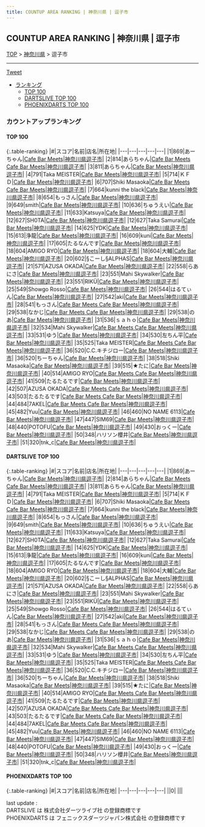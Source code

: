 ```yaml
---
title: COUNTUP AREA RANKING | 神奈川県 | 逗子市
---
```

## COUNTUP AREA RANKING | 神奈川県 | 逗子市

[TOP](/darts/rank/) > [神奈川県](/darts/rank/神奈川県/) > 逗子市

___

<a href="https://twitter.com/share?ref_src=twsrc%5Etfw" data-text="COUNTUP AREA RANKING | 神奈川県逗子市" class="twitter-share-button" data-hashtags="DARTSLIVE,PHOENIXDARTS,darts,ダーツ" data-show-count="false">Tweet</a>

* [ランキング](#カウントアップランキング)
    * [TOP 100](#top-100)
    * [DARTSLIVE TOP 100](#dartslive-top-100)
    * [PHOENIXDARTS TOP 100](#phoenixdarts-top-100)

### カウントアップランキング

#### TOP 100



{:.table-ranking}
|#|スコア|名前|店名|所在地|
|---|---|---|---|---|
|1|869|<span class="rank-name-dl">あーちゃん</span>|<a href="https://search.dartslive.com/jp/shop/49a2b57cd4a1b7ca0d9b047a20a7ba1e">Cafe Bar Meets</a>|<a href="/darts/rank/神奈川県/逗子市">神奈川県逗子市</a>|
|2|814|<span class="rank-name-dl">あらちゃん</span>|<a href="https://search.dartslive.com/jp/shop/49a2b57cd4a1b7ca0d9b047a20a7ba1e">Cafe Bar Meets Cafe Bar Meets</a>|<a href="/darts/rank/神奈川県/逗子市">神奈川県逗子市</a>|
|3|811|<span class="rank-name-dl">あらちゃん</span>|<a href="https://search.dartslive.com/jp/shop/49a2b57cd4a1b7ca0d9b047a20a7ba1e">Cafe Bar Meets</a>|<a href="/darts/rank/神奈川県/逗子市">神奈川県逗子市</a>|
|4|791|<span class="rank-name-dl">Taka MEISTER</span>|<a href="https://search.dartslive.com/jp/shop/49a2b57cd4a1b7ca0d9b047a20a7ba1e">Cafe Bar Meets</a>|<a href="/darts/rank/神奈川県/逗子市">神奈川県逗子市</a>|
|5|714|<span class="rank-name-dl">ＫＦＤ</span>|<a href="https://search.dartslive.com/jp/shop/49a2b57cd4a1b7ca0d9b047a20a7ba1e">Cafe Bar Meets</a>|<a href="/darts/rank/神奈川県/逗子市">神奈川県逗子市</a>|
|6|707|<span class="rank-name-dl">Shiki Masaoka</span>|<a href="https://search.dartslive.com/jp/shop/49a2b57cd4a1b7ca0d9b047a20a7ba1e">Cafe Bar Meets Cafe Bar Meets</a>|<a href="/darts/rank/神奈川県/逗子市">神奈川県逗子市</a>|
|7|664|<span class="rank-name-dl">kunni the black</span>|<a href="https://search.dartslive.com/jp/shop/49a2b57cd4a1b7ca0d9b047a20a7ba1e">Cafe Bar Meets</a>|<a href="/darts/rank/神奈川県/逗子市">神奈川県逗子市</a>|
|8|654|<span class="rank-name-dl">もっさん</span>|<a href="https://search.dartslive.com/jp/shop/49a2b57cd4a1b7ca0d9b047a20a7ba1e">Cafe Bar Meets</a>|<a href="/darts/rank/神奈川県/逗子市">神奈川県逗子市</a>|
|9|649|<span class="rank-name-dl">smith</span>|<a href="https://search.dartslive.com/jp/shop/49a2b57cd4a1b7ca0d9b047a20a7ba1e">Cafe Bar Meets</a>|<a href="/darts/rank/神奈川県/逗子市">神奈川県逗子市</a>|
|10|636|<span class="rank-name-dl">ちゅうえい</span>|<a href="https://search.dartslive.com/jp/shop/49a2b57cd4a1b7ca0d9b047a20a7ba1e">Cafe Bar Meets</a>|<a href="/darts/rank/神奈川県/逗子市">神奈川県逗子市</a>|
|11|633|<span class="rank-name-dl">Katsuya</span>|<a href="https://search.dartslive.com/jp/shop/49a2b57cd4a1b7ca0d9b047a20a7ba1e">Cafe Bar Meets</a>|<a href="/darts/rank/神奈川県/逗子市">神奈川県逗子市</a>|
|12|627|<span class="rank-name-dl">SH0TA</span>|<a href="https://search.dartslive.com/jp/shop/49a2b57cd4a1b7ca0d9b047a20a7ba1e">Cafe Bar Meets</a>|<a href="/darts/rank/神奈川県/逗子市">神奈川県逗子市</a>|
|12|627|<span class="rank-name-dl">Taka Samurai</span>|<a href="https://search.dartslive.com/jp/shop/49a2b57cd4a1b7ca0d9b047a20a7ba1e">Cafe Bar Meets</a>|<a href="/darts/rank/神奈川県/逗子市">神奈川県逗子市</a>|
|14|625|<span class="rank-name-dl">YDK</span>|<a href="https://search.dartslive.com/jp/shop/49a2b57cd4a1b7ca0d9b047a20a7ba1e">Cafe Bar Meets</a>|<a href="/darts/rank/神奈川県/逗子市">神奈川県逗子市</a>|
|15|613|<span class="rank-name-dl">浄龍</span>|<a href="https://search.dartslive.com/jp/shop/49a2b57cd4a1b7ca0d9b047a20a7ba1e">Cafe Bar Meets</a>|<a href="/darts/rank/神奈川県/逗子市">神奈川県逗子市</a>|
|16|609|<span class="rank-name-dl">kuni</span>|<a href="https://search.dartslive.com/jp/shop/49a2b57cd4a1b7ca0d9b047a20a7ba1e">Cafe Bar Meets</a>|<a href="/darts/rank/神奈川県/逗子市">神奈川県逗子市</a>|
|17|605|<span class="rank-name-dl">たるなんです</span>|<a href="https://search.dartslive.com/jp/shop/49a2b57cd4a1b7ca0d9b047a20a7ba1e">Cafe Bar Meets</a>|<a href="/darts/rank/神奈川県/逗子市">神奈川県逗子市</a>|
|18|604|<span class="rank-name-dl">AMIGO RYO</span>|<a href="https://search.dartslive.com/jp/shop/49a2b57cd4a1b7ca0d9b047a20a7ba1e">Cafe Bar Meets</a>|<a href="/darts/rank/神奈川県/逗子市">神奈川県逗子市</a>|
|18|604|<span class="rank-name-dl">大輔</span>|<a href="https://search.dartslive.com/jp/shop/49a2b57cd4a1b7ca0d9b047a20a7ba1e">Cafe Bar Meets</a>|<a href="/darts/rank/神奈川県/逗子市">神奈川県逗子市</a>|
|20|602|<span class="rank-name-dl">§こーし§ALPHAS</span>|<a href="https://search.dartslive.com/jp/shop/49a2b57cd4a1b7ca0d9b047a20a7ba1e">Cafe Bar Meets</a>|<a href="/darts/rank/神奈川県/逗子市">神奈川県逗子市</a>|
|21|571|<span class="rank-name-dl">AZUSA OKADA</span>|<a href="https://search.dartslive.com/jp/shop/49a2b57cd4a1b7ca0d9b047a20a7ba1e">Cafe Bar Meets</a>|<a href="/darts/rank/神奈川県/逗子市">神奈川県逗子市</a>|
|22|558|<span class="rank-name-dl">らあにさ</span>|<a href="https://search.dartslive.com/jp/shop/49a2b57cd4a1b7ca0d9b047a20a7ba1e">Cafe Bar Meets</a>|<a href="/darts/rank/神奈川県/逗子市">神奈川県逗子市</a>|
|23|551|<span class="rank-name-dl">Mahi Skywalker</span>|<a href="https://search.dartslive.com/jp/shop/49a2b57cd4a1b7ca0d9b047a20a7ba1e">Cafe Bar Meets</a>|<a href="/darts/rank/神奈川県/逗子市">神奈川県逗子市</a>|
|23|551|<span class="rank-name-dl">RIKÜ</span>|<a href="https://search.dartslive.com/jp/shop/49a2b57cd4a1b7ca0d9b047a20a7ba1e">Cafe Bar Meets</a>|<a href="/darts/rank/神奈川県/逗子市">神奈川県逗子市</a>|
|25|549|<span class="rank-name-dl">Showgo Rosso</span>|<a href="https://search.dartslive.com/jp/shop/49a2b57cd4a1b7ca0d9b047a20a7ba1e">Cafe Bar Meets</a>|<a href="/darts/rank/神奈川県/逗子市">神奈川県逗子市</a>|
|26|544|<span class="rank-name-dl">はるてぃん</span>|<a href="https://search.dartslive.com/jp/shop/49a2b57cd4a1b7ca0d9b047a20a7ba1e">Cafe Bar Meets</a>|<a href="/darts/rank/神奈川県/逗子市">神奈川県逗子市</a>|
|27|542|<span class="rank-name-dl">aki</span>|<a href="https://search.dartslive.com/jp/shop/49a2b57cd4a1b7ca0d9b047a20a7ba1e">Cafe Bar Meets</a>|<a href="/darts/rank/神奈川県/逗子市">神奈川県逗子市</a>|
|28|541|<span class="rank-name-dl">もっさん</span>|<a href="https://search.dartslive.com/jp/shop/49a2b57cd4a1b7ca0d9b047a20a7ba1e">Cafe Bar Meets Cafe Bar Meets</a>|<a href="/darts/rank/神奈川県/逗子市">神奈川県逗子市</a>|
|29|538|<span class="rank-name-dl">なかじ</span>|<a href="https://search.dartslive.com/jp/shop/49a2b57cd4a1b7ca0d9b047a20a7ba1e">Cafe Bar Meets Cafe Bar Meets</a>|<a href="/darts/rank/神奈川県/逗子市">神奈川県逗子市</a>|
|29|538|<span class="rank-name-dl">のあ</span>|<a href="https://search.dartslive.com/jp/shop/49a2b57cd4a1b7ca0d9b047a20a7ba1e">Cafe Bar Meets</a>|<a href="/darts/rank/神奈川県/逗子市">神奈川県逗子市</a>|
|31|536|<span class="rank-name-dl">ｓａｈｏ</span>|<a href="https://search.dartslive.com/jp/shop/49a2b57cd4a1b7ca0d9b047a20a7ba1e">Cafe Bar Meets</a>|<a href="/darts/rank/神奈川県/逗子市">神奈川県逗子市</a>|
|32|534|<span class="rank-name-dl">Mahi Skywalker</span>|<a href="https://search.dartslive.com/jp/shop/49a2b57cd4a1b7ca0d9b047a20a7ba1e">Cafe Bar Meets Cafe Bar Meets</a>|<a href="/darts/rank/神奈川県/逗子市">神奈川県逗子市</a>|
|33|531|<span class="rank-name-dl">ゆう</span>|<a href="https://search.dartslive.com/jp/shop/49a2b57cd4a1b7ca0d9b047a20a7ba1e">Cafe Bar Meets</a>|<a href="/darts/rank/神奈川県/逗子市">神奈川県逗子市</a>|
|34|530|<span class="rank-name-dl">左ちん平</span>|<a href="https://search.dartslive.com/jp/shop/49a2b57cd4a1b7ca0d9b047a20a7ba1e">Cafe Bar Meets</a>|<a href="/darts/rank/神奈川県/逗子市">神奈川県逗子市</a>|
|35|525|<span class="rank-name-dl">Taka MEISTER</span>|<a href="https://search.dartslive.com/jp/shop/49a2b57cd4a1b7ca0d9b047a20a7ba1e">Cafe Bar Meets Cafe Bar Meets</a>|<a href="/darts/rank/神奈川県/逗子市">神奈川県逗子市</a>|
|36|520|<span class="rank-name-dl">C.C.キチジロー</span>|<a href="https://search.dartslive.com/jp/shop/49a2b57cd4a1b7ca0d9b047a20a7ba1e">Cafe Bar Meets</a>|<a href="/darts/rank/神奈川県/逗子市">神奈川県逗子市</a>|
|36|520|<span class="rank-name-dl">ちーちゃん</span>|<a href="https://search.dartslive.com/jp/shop/49a2b57cd4a1b7ca0d9b047a20a7ba1e">Cafe Bar Meets</a>|<a href="/darts/rank/神奈川県/逗子市">神奈川県逗子市</a>|
|38|518|<span class="rank-name-dl">Shiki Masaoka</span>|<a href="https://search.dartslive.com/jp/shop/49a2b57cd4a1b7ca0d9b047a20a7ba1e">Cafe Bar Meets</a>|<a href="/darts/rank/神奈川県/逗子市">神奈川県逗子市</a>|
|39|515|<span class="rank-name-dl">★たに</span>|<a href="https://search.dartslive.com/jp/shop/49a2b57cd4a1b7ca0d9b047a20a7ba1e">Cafe Bar Meets</a>|<a href="/darts/rank/神奈川県/逗子市">神奈川県逗子市</a>|
|40|514|<span class="rank-name-dl">AMIGO RYO</span>|<a href="https://search.dartslive.com/jp/shop/49a2b57cd4a1b7ca0d9b047a20a7ba1e">Cafe Bar Meets Cafe Bar Meets</a>|<a href="/darts/rank/神奈川県/逗子市">神奈川県逗子市</a>|
|41|509|<span class="rank-name-dl">たるたるです</span>|<a href="https://search.dartslive.com/jp/shop/49a2b57cd4a1b7ca0d9b047a20a7ba1e">Cafe Bar Meets</a>|<a href="/darts/rank/神奈川県/逗子市">神奈川県逗子市</a>|
|42|507|<span class="rank-name-dl">AZUSA OKADA</span>|<a href="https://search.dartslive.com/jp/shop/49a2b57cd4a1b7ca0d9b047a20a7ba1e">Cafe Bar Meets Cafe Bar Meets</a>|<a href="/darts/rank/神奈川県/逗子市">神奈川県逗子市</a>|
|43|503|<span class="rank-name-dl">たるたるです</span>|<a href="https://search.dartslive.com/jp/shop/49a2b57cd4a1b7ca0d9b047a20a7ba1e">Cafe Bar Meets Cafe Bar Meets</a>|<a href="/darts/rank/神奈川県/逗子市">神奈川県逗子市</a>|
|44|484|<span class="rank-name-dl">7AKEL</span>|<a href="https://search.dartslive.com/jp/shop/49a2b57cd4a1b7ca0d9b047a20a7ba1e">Cafe Bar Meets Cafe Bar Meets</a>|<a href="/darts/rank/神奈川県/逗子市">神奈川県逗子市</a>|
|45|482|<span class="rank-name-dl">Yuu</span>|<a href="https://search.dartslive.com/jp/shop/49a2b57cd4a1b7ca0d9b047a20a7ba1e">Cafe Bar Meets</a>|<a href="/darts/rank/神奈川県/逗子市">神奈川県逗子市</a>|
|46|460|<span class="rank-name-dl">NO NAME 6113</span>|<a href="https://search.dartslive.com/jp/shop/49a2b57cd4a1b7ca0d9b047a20a7ba1e">Cafe Bar Meets</a>|<a href="/darts/rank/神奈川県/逗子市">神奈川県逗子市</a>|
|47|447|<span class="rank-name-dl">SIM69</span>|<a href="https://search.dartslive.com/jp/shop/49a2b57cd4a1b7ca0d9b047a20a7ba1e">Cafe Bar Meets</a>|<a href="/darts/rank/神奈川県/逗子市">神奈川県逗子市</a>|
|48|440|<span class="rank-name-dl">POTOFU</span>|<a href="https://search.dartslive.com/jp/shop/49a2b57cd4a1b7ca0d9b047a20a7ba1e">Cafe Bar Meets</a>|<a href="/darts/rank/神奈川県/逗子市">神奈川県逗子市</a>|
|49|430|<span class="rank-name-dl">おっくー</span>|<a href="https://search.dartslive.com/jp/shop/49a2b57cd4a1b7ca0d9b047a20a7ba1e">Cafe Bar Meets</a>|<a href="/darts/rank/神奈川県/逗子市">神奈川県逗子市</a>|
|50|348|<span class="rank-name-dl">ハリソン櫻井</span>|<a href="https://search.dartslive.com/jp/shop/49a2b57cd4a1b7ca0d9b047a20a7ba1e">Cafe Bar Meets</a>|<a href="/darts/rank/神奈川県/逗子市">神奈川県逗子市</a>|
|51|320|<span class="rank-name-dl">tnk_c</span>|<a href="https://search.dartslive.com/jp/shop/49a2b57cd4a1b7ca0d9b047a20a7ba1e">Cafe Bar Meets</a>|<a href="/darts/rank/神奈川県/逗子市">神奈川県逗子市</a>|


#### DARTSLIVE TOP 100



{:.table-ranking}
|#|スコア|名前|店名|所在地|
|---|---|---|---|---|
|1|869|<span class="rank-name-dl">あーちゃん</span>|<a href="https://search.dartslive.com/jp/shop/49a2b57cd4a1b7ca0d9b047a20a7ba1e">Cafe Bar Meets</a>|<a href="/darts/rank/神奈川県/逗子市">神奈川県逗子市</a>|
|2|814|<span class="rank-name-dl">あらちゃん</span>|<a href="https://search.dartslive.com/jp/shop/49a2b57cd4a1b7ca0d9b047a20a7ba1e">Cafe Bar Meets Cafe Bar Meets</a>|<a href="/darts/rank/神奈川県/逗子市">神奈川県逗子市</a>|
|3|811|<span class="rank-name-dl">あらちゃん</span>|<a href="https://search.dartslive.com/jp/shop/49a2b57cd4a1b7ca0d9b047a20a7ba1e">Cafe Bar Meets</a>|<a href="/darts/rank/神奈川県/逗子市">神奈川県逗子市</a>|
|4|791|<span class="rank-name-dl">Taka MEISTER</span>|<a href="https://search.dartslive.com/jp/shop/49a2b57cd4a1b7ca0d9b047a20a7ba1e">Cafe Bar Meets</a>|<a href="/darts/rank/神奈川県/逗子市">神奈川県逗子市</a>|
|5|714|<span class="rank-name-dl">ＫＦＤ</span>|<a href="https://search.dartslive.com/jp/shop/49a2b57cd4a1b7ca0d9b047a20a7ba1e">Cafe Bar Meets</a>|<a href="/darts/rank/神奈川県/逗子市">神奈川県逗子市</a>|
|6|707|<span class="rank-name-dl">Shiki Masaoka</span>|<a href="https://search.dartslive.com/jp/shop/49a2b57cd4a1b7ca0d9b047a20a7ba1e">Cafe Bar Meets Cafe Bar Meets</a>|<a href="/darts/rank/神奈川県/逗子市">神奈川県逗子市</a>|
|7|664|<span class="rank-name-dl">kunni the black</span>|<a href="https://search.dartslive.com/jp/shop/49a2b57cd4a1b7ca0d9b047a20a7ba1e">Cafe Bar Meets</a>|<a href="/darts/rank/神奈川県/逗子市">神奈川県逗子市</a>|
|8|654|<span class="rank-name-dl">もっさん</span>|<a href="https://search.dartslive.com/jp/shop/49a2b57cd4a1b7ca0d9b047a20a7ba1e">Cafe Bar Meets</a>|<a href="/darts/rank/神奈川県/逗子市">神奈川県逗子市</a>|
|9|649|<span class="rank-name-dl">smith</span>|<a href="https://search.dartslive.com/jp/shop/49a2b57cd4a1b7ca0d9b047a20a7ba1e">Cafe Bar Meets</a>|<a href="/darts/rank/神奈川県/逗子市">神奈川県逗子市</a>|
|10|636|<span class="rank-name-dl">ちゅうえい</span>|<a href="https://search.dartslive.com/jp/shop/49a2b57cd4a1b7ca0d9b047a20a7ba1e">Cafe Bar Meets</a>|<a href="/darts/rank/神奈川県/逗子市">神奈川県逗子市</a>|
|11|633|<span class="rank-name-dl">Katsuya</span>|<a href="https://search.dartslive.com/jp/shop/49a2b57cd4a1b7ca0d9b047a20a7ba1e">Cafe Bar Meets</a>|<a href="/darts/rank/神奈川県/逗子市">神奈川県逗子市</a>|
|12|627|<span class="rank-name-dl">SH0TA</span>|<a href="https://search.dartslive.com/jp/shop/49a2b57cd4a1b7ca0d9b047a20a7ba1e">Cafe Bar Meets</a>|<a href="/darts/rank/神奈川県/逗子市">神奈川県逗子市</a>|
|12|627|<span class="rank-name-dl">Taka Samurai</span>|<a href="https://search.dartslive.com/jp/shop/49a2b57cd4a1b7ca0d9b047a20a7ba1e">Cafe Bar Meets</a>|<a href="/darts/rank/神奈川県/逗子市">神奈川県逗子市</a>|
|14|625|<span class="rank-name-dl">YDK</span>|<a href="https://search.dartslive.com/jp/shop/49a2b57cd4a1b7ca0d9b047a20a7ba1e">Cafe Bar Meets</a>|<a href="/darts/rank/神奈川県/逗子市">神奈川県逗子市</a>|
|15|613|<span class="rank-name-dl">浄龍</span>|<a href="https://search.dartslive.com/jp/shop/49a2b57cd4a1b7ca0d9b047a20a7ba1e">Cafe Bar Meets</a>|<a href="/darts/rank/神奈川県/逗子市">神奈川県逗子市</a>|
|16|609|<span class="rank-name-dl">kuni</span>|<a href="https://search.dartslive.com/jp/shop/49a2b57cd4a1b7ca0d9b047a20a7ba1e">Cafe Bar Meets</a>|<a href="/darts/rank/神奈川県/逗子市">神奈川県逗子市</a>|
|17|605|<span class="rank-name-dl">たるなんです</span>|<a href="https://search.dartslive.com/jp/shop/49a2b57cd4a1b7ca0d9b047a20a7ba1e">Cafe Bar Meets</a>|<a href="/darts/rank/神奈川県/逗子市">神奈川県逗子市</a>|
|18|604|<span class="rank-name-dl">AMIGO RYO</span>|<a href="https://search.dartslive.com/jp/shop/49a2b57cd4a1b7ca0d9b047a20a7ba1e">Cafe Bar Meets</a>|<a href="/darts/rank/神奈川県/逗子市">神奈川県逗子市</a>|
|18|604|<span class="rank-name-dl">大輔</span>|<a href="https://search.dartslive.com/jp/shop/49a2b57cd4a1b7ca0d9b047a20a7ba1e">Cafe Bar Meets</a>|<a href="/darts/rank/神奈川県/逗子市">神奈川県逗子市</a>|
|20|602|<span class="rank-name-dl">§こーし§ALPHAS</span>|<a href="https://search.dartslive.com/jp/shop/49a2b57cd4a1b7ca0d9b047a20a7ba1e">Cafe Bar Meets</a>|<a href="/darts/rank/神奈川県/逗子市">神奈川県逗子市</a>|
|21|571|<span class="rank-name-dl">AZUSA OKADA</span>|<a href="https://search.dartslive.com/jp/shop/49a2b57cd4a1b7ca0d9b047a20a7ba1e">Cafe Bar Meets</a>|<a href="/darts/rank/神奈川県/逗子市">神奈川県逗子市</a>|
|22|558|<span class="rank-name-dl">らあにさ</span>|<a href="https://search.dartslive.com/jp/shop/49a2b57cd4a1b7ca0d9b047a20a7ba1e">Cafe Bar Meets</a>|<a href="/darts/rank/神奈川県/逗子市">神奈川県逗子市</a>|
|23|551|<span class="rank-name-dl">Mahi Skywalker</span>|<a href="https://search.dartslive.com/jp/shop/49a2b57cd4a1b7ca0d9b047a20a7ba1e">Cafe Bar Meets</a>|<a href="/darts/rank/神奈川県/逗子市">神奈川県逗子市</a>|
|23|551|<span class="rank-name-dl">RIKÜ</span>|<a href="https://search.dartslive.com/jp/shop/49a2b57cd4a1b7ca0d9b047a20a7ba1e">Cafe Bar Meets</a>|<a href="/darts/rank/神奈川県/逗子市">神奈川県逗子市</a>|
|25|549|<span class="rank-name-dl">Showgo Rosso</span>|<a href="https://search.dartslive.com/jp/shop/49a2b57cd4a1b7ca0d9b047a20a7ba1e">Cafe Bar Meets</a>|<a href="/darts/rank/神奈川県/逗子市">神奈川県逗子市</a>|
|26|544|<span class="rank-name-dl">はるてぃん</span>|<a href="https://search.dartslive.com/jp/shop/49a2b57cd4a1b7ca0d9b047a20a7ba1e">Cafe Bar Meets</a>|<a href="/darts/rank/神奈川県/逗子市">神奈川県逗子市</a>|
|27|542|<span class="rank-name-dl">aki</span>|<a href="https://search.dartslive.com/jp/shop/49a2b57cd4a1b7ca0d9b047a20a7ba1e">Cafe Bar Meets</a>|<a href="/darts/rank/神奈川県/逗子市">神奈川県逗子市</a>|
|28|541|<span class="rank-name-dl">もっさん</span>|<a href="https://search.dartslive.com/jp/shop/49a2b57cd4a1b7ca0d9b047a20a7ba1e">Cafe Bar Meets Cafe Bar Meets</a>|<a href="/darts/rank/神奈川県/逗子市">神奈川県逗子市</a>|
|29|538|<span class="rank-name-dl">なかじ</span>|<a href="https://search.dartslive.com/jp/shop/49a2b57cd4a1b7ca0d9b047a20a7ba1e">Cafe Bar Meets Cafe Bar Meets</a>|<a href="/darts/rank/神奈川県/逗子市">神奈川県逗子市</a>|
|29|538|<span class="rank-name-dl">のあ</span>|<a href="https://search.dartslive.com/jp/shop/49a2b57cd4a1b7ca0d9b047a20a7ba1e">Cafe Bar Meets</a>|<a href="/darts/rank/神奈川県/逗子市">神奈川県逗子市</a>|
|31|536|<span class="rank-name-dl">ｓａｈｏ</span>|<a href="https://search.dartslive.com/jp/shop/49a2b57cd4a1b7ca0d9b047a20a7ba1e">Cafe Bar Meets</a>|<a href="/darts/rank/神奈川県/逗子市">神奈川県逗子市</a>|
|32|534|<span class="rank-name-dl">Mahi Skywalker</span>|<a href="https://search.dartslive.com/jp/shop/49a2b57cd4a1b7ca0d9b047a20a7ba1e">Cafe Bar Meets Cafe Bar Meets</a>|<a href="/darts/rank/神奈川県/逗子市">神奈川県逗子市</a>|
|33|531|<span class="rank-name-dl">ゆう</span>|<a href="https://search.dartslive.com/jp/shop/49a2b57cd4a1b7ca0d9b047a20a7ba1e">Cafe Bar Meets</a>|<a href="/darts/rank/神奈川県/逗子市">神奈川県逗子市</a>|
|34|530|<span class="rank-name-dl">左ちん平</span>|<a href="https://search.dartslive.com/jp/shop/49a2b57cd4a1b7ca0d9b047a20a7ba1e">Cafe Bar Meets</a>|<a href="/darts/rank/神奈川県/逗子市">神奈川県逗子市</a>|
|35|525|<span class="rank-name-dl">Taka MEISTER</span>|<a href="https://search.dartslive.com/jp/shop/49a2b57cd4a1b7ca0d9b047a20a7ba1e">Cafe Bar Meets Cafe Bar Meets</a>|<a href="/darts/rank/神奈川県/逗子市">神奈川県逗子市</a>|
|36|520|<span class="rank-name-dl">C.C.キチジロー</span>|<a href="https://search.dartslive.com/jp/shop/49a2b57cd4a1b7ca0d9b047a20a7ba1e">Cafe Bar Meets</a>|<a href="/darts/rank/神奈川県/逗子市">神奈川県逗子市</a>|
|36|520|<span class="rank-name-dl">ちーちゃん</span>|<a href="https://search.dartslive.com/jp/shop/49a2b57cd4a1b7ca0d9b047a20a7ba1e">Cafe Bar Meets</a>|<a href="/darts/rank/神奈川県/逗子市">神奈川県逗子市</a>|
|38|518|<span class="rank-name-dl">Shiki Masaoka</span>|<a href="https://search.dartslive.com/jp/shop/49a2b57cd4a1b7ca0d9b047a20a7ba1e">Cafe Bar Meets</a>|<a href="/darts/rank/神奈川県/逗子市">神奈川県逗子市</a>|
|39|515|<span class="rank-name-dl">★たに</span>|<a href="https://search.dartslive.com/jp/shop/49a2b57cd4a1b7ca0d9b047a20a7ba1e">Cafe Bar Meets</a>|<a href="/darts/rank/神奈川県/逗子市">神奈川県逗子市</a>|
|40|514|<span class="rank-name-dl">AMIGO RYO</span>|<a href="https://search.dartslive.com/jp/shop/49a2b57cd4a1b7ca0d9b047a20a7ba1e">Cafe Bar Meets Cafe Bar Meets</a>|<a href="/darts/rank/神奈川県/逗子市">神奈川県逗子市</a>|
|41|509|<span class="rank-name-dl">たるたるです</span>|<a href="https://search.dartslive.com/jp/shop/49a2b57cd4a1b7ca0d9b047a20a7ba1e">Cafe Bar Meets</a>|<a href="/darts/rank/神奈川県/逗子市">神奈川県逗子市</a>|
|42|507|<span class="rank-name-dl">AZUSA OKADA</span>|<a href="https://search.dartslive.com/jp/shop/49a2b57cd4a1b7ca0d9b047a20a7ba1e">Cafe Bar Meets Cafe Bar Meets</a>|<a href="/darts/rank/神奈川県/逗子市">神奈川県逗子市</a>|
|43|503|<span class="rank-name-dl">たるたるです</span>|<a href="https://search.dartslive.com/jp/shop/49a2b57cd4a1b7ca0d9b047a20a7ba1e">Cafe Bar Meets Cafe Bar Meets</a>|<a href="/darts/rank/神奈川県/逗子市">神奈川県逗子市</a>|
|44|484|<span class="rank-name-dl">7AKEL</span>|<a href="https://search.dartslive.com/jp/shop/49a2b57cd4a1b7ca0d9b047a20a7ba1e">Cafe Bar Meets Cafe Bar Meets</a>|<a href="/darts/rank/神奈川県/逗子市">神奈川県逗子市</a>|
|45|482|<span class="rank-name-dl">Yuu</span>|<a href="https://search.dartslive.com/jp/shop/49a2b57cd4a1b7ca0d9b047a20a7ba1e">Cafe Bar Meets</a>|<a href="/darts/rank/神奈川県/逗子市">神奈川県逗子市</a>|
|46|460|<span class="rank-name-dl">NO NAME 6113</span>|<a href="https://search.dartslive.com/jp/shop/49a2b57cd4a1b7ca0d9b047a20a7ba1e">Cafe Bar Meets</a>|<a href="/darts/rank/神奈川県/逗子市">神奈川県逗子市</a>|
|47|447|<span class="rank-name-dl">SIM69</span>|<a href="https://search.dartslive.com/jp/shop/49a2b57cd4a1b7ca0d9b047a20a7ba1e">Cafe Bar Meets</a>|<a href="/darts/rank/神奈川県/逗子市">神奈川県逗子市</a>|
|48|440|<span class="rank-name-dl">POTOFU</span>|<a href="https://search.dartslive.com/jp/shop/49a2b57cd4a1b7ca0d9b047a20a7ba1e">Cafe Bar Meets</a>|<a href="/darts/rank/神奈川県/逗子市">神奈川県逗子市</a>|
|49|430|<span class="rank-name-dl">おっくー</span>|<a href="https://search.dartslive.com/jp/shop/49a2b57cd4a1b7ca0d9b047a20a7ba1e">Cafe Bar Meets</a>|<a href="/darts/rank/神奈川県/逗子市">神奈川県逗子市</a>|
|50|348|<span class="rank-name-dl">ハリソン櫻井</span>|<a href="https://search.dartslive.com/jp/shop/49a2b57cd4a1b7ca0d9b047a20a7ba1e">Cafe Bar Meets</a>|<a href="/darts/rank/神奈川県/逗子市">神奈川県逗子市</a>|
|51|320|<span class="rank-name-dl">tnk_c</span>|<a href="https://search.dartslive.com/jp/shop/49a2b57cd4a1b7ca0d9b047a20a7ba1e">Cafe Bar Meets</a>|<a href="/darts/rank/神奈川県/逗子市">神奈川県逗子市</a>|


#### PHOENIXDARTS TOP 100



{:.table-ranking}
|#|スコア|名前|店名|所在地|
|---|---|---|---|---|
||0|<span class="rank-name-dl"> </span>|<a href=""></a>|<a href="/darts/rank//"></a>|


<div class="footer border-top border-gray-light mt-5 pt-3 text-right text-gray">
    last update : <span style="font-weight: italic" id="foot_last_modified"></span><br />
    DARTSLIVE は 株式会社ダーツライブ社 の登録商標です<br />
    PHOENIXDARTS は フェニックスダーツジャパン株式会社 の登録商標です<br />
</div>

<script src="https://cdnjs.cloudflare.com/ajax/libs/jquery.tablesorter/2.31.3/js/jquery.tablesorter.min.js" integrity="sha512-qzgd5cYSZcosqpzpn7zF2ZId8f/8CHmFKZ8j7mU4OUXTNRd5g+ZHBPsgKEwoqxCtdQvExE5LprwwPAgoicguNg==" crossorigin="anonymous" referrerpolicy="no-referrer"></script>
<link rel="stylesheet" href="https://cdnjs.cloudflare.com/ajax/libs/jquery.tablesorter/2.31.3/css/theme.default.min.css" integrity="sha512-wghhOJkjQX0Lh3NSWvNKeZ0ZpNn+SPVXX1Qyc9OCaogADktxrBiBdKGDoqVUOyhStvMBmJQ8ZdMHiR3wuEq8+w==" crossorigin="anonymous" referrerpolicy="no-referrer" />
<script>
$(function() {
    $(".table-ranking").tablesorter({sortList:[[0, 0]]});
    $("#foot_last_modified").text(formatDate(new Date(document.lastModified), 'yyyy-MM-dd HH:mm:ss'));
});
</script>

<script async src="https://platform.twitter.com/widgets.js" charset="utf-8"></script>